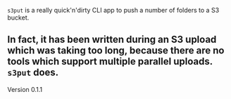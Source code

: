 `s3put` is a really quick'n'dirty CLI app to push a number of folders to a S3 bucket.

In fact, it has been written during an S3 upload which was taking too long, because there are no tools which support multiple parallel uploads. `s3put` does.
---
Version 0.1.1
